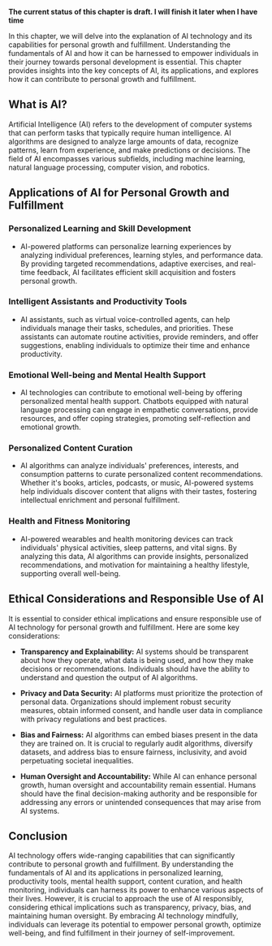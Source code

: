 **The current status of this chapter is draft. I will finish it later when I have time**

In this chapter, we will delve into the explanation of AI technology and its capabilities for personal growth and fulfillment. Understanding the fundamentals of AI and how it can be harnessed to empower individuals in their journey towards personal development is essential. This chapter provides insights into the key concepts of AI, its applications, and explores how it can contribute to personal growth and fulfillment.

What is AI?
-----------

Artificial Intelligence (AI) refers to the development of computer systems that can perform tasks that typically require human intelligence. AI algorithms are designed to analyze large amounts of data, recognize patterns, learn from experience, and make predictions or decisions. The field of AI encompasses various subfields, including machine learning, natural language processing, computer vision, and robotics.

Applications of AI for Personal Growth and Fulfillment
------------------------------------------------------

### Personalized Learning and Skill Development

* AI-powered platforms can personalize learning experiences by analyzing individual preferences, learning styles, and performance data. By providing targeted recommendations, adaptive exercises, and real-time feedback, AI facilitates efficient skill acquisition and fosters personal growth.

### Intelligent Assistants and Productivity Tools

* AI assistants, such as virtual voice-controlled agents, can help individuals manage their tasks, schedules, and priorities. These assistants can automate routine activities, provide reminders, and offer suggestions, enabling individuals to optimize their time and enhance productivity.

### Emotional Well-being and Mental Health Support

* AI technologies can contribute to emotional well-being by offering personalized mental health support. Chatbots equipped with natural language processing can engage in empathetic conversations, provide resources, and offer coping strategies, promoting self-reflection and emotional growth.

### Personalized Content Curation

* AI algorithms can analyze individuals' preferences, interests, and consumption patterns to curate personalized content recommendations. Whether it's books, articles, podcasts, or music, AI-powered systems help individuals discover content that aligns with their tastes, fostering intellectual enrichment and personal fulfillment.

### Health and Fitness Monitoring

* AI-powered wearables and health monitoring devices can track individuals' physical activities, sleep patterns, and vital signs. By analyzing this data, AI algorithms can provide insights, personalized recommendations, and motivation for maintaining a healthy lifestyle, supporting overall well-being.

Ethical Considerations and Responsible Use of AI
------------------------------------------------

It is essential to consider ethical implications and ensure responsible use of AI technology for personal growth and fulfillment. Here are some key considerations:

* **Transparency and Explainability:** AI systems should be transparent about how they operate, what data is being used, and how they make decisions or recommendations. Individuals should have the ability to understand and question the output of AI algorithms.

* **Privacy and Data Security:** AI platforms must prioritize the protection of personal data. Organizations should implement robust security measures, obtain informed consent, and handle user data in compliance with privacy regulations and best practices.

* **Bias and Fairness:** AI algorithms can embed biases present in the data they are trained on. It is crucial to regularly audit algorithms, diversify datasets, and address bias to ensure fairness, inclusivity, and avoid perpetuating societal inequalities.

* **Human Oversight and Accountability:** While AI can enhance personal growth, human oversight and accountability remain essential. Humans should have the final decision-making authority and be responsible for addressing any errors or unintended consequences that may arise from AI systems.

Conclusion
----------

AI technology offers wide-ranging capabilities that can significantly contribute to personal growth and fulfillment. By understanding the fundamentals of AI and its applications in personalized learning, productivity tools, mental health support, content curation, and health monitoring, individuals can harness its power to enhance various aspects of their lives. However, it is crucial to approach the use of AI responsibly, considering ethical implications such as transparency, privacy, bias, and maintaining human oversight. By embracing AI technology mindfully, individuals can leverage its potential to empower personal growth, optimize well-being, and find fulfillment in their journey of self-improvement.
